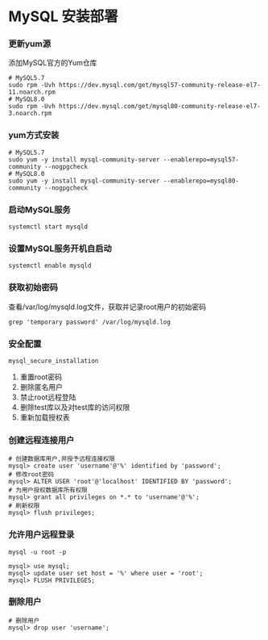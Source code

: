 # MySQL 安装部署

### 更新yum源
添加MySQL官方的Yum仓库

```shell
# MySQL5.7
sudo rpm -Uvh https://dev.mysql.com/get/mysql57-community-release-el7-11.noarch.rpm
# MySQL8.0
sudo rpm -Uvh https://dev.mysql.com/get/mysql80-community-release-el7-3.noarch.rpm
```

### yum方式安装

```shell
# MySQL5.7
sudo yum -y install mysql-community-server --enablerepo=mysql57-community --nogpgcheck
# MySQL8.0
sudo yum -y install mysql-community-server --enablerepo=mysql80-community --nogpgcheck
```

### 启动MySQL服务
```shell
systemctl start mysqld
```

### 设置MySQL服务开机自启动

```shell
systemctl enable mysqld
```

### 获取初始密码
查看/var/log/mysqld.log文件，获取并记录root用户的初始密码

```shell
grep 'temporary password' /var/log/mysqld.log
```
### 安全配置 
```shell
mysql_secure_installation
```

1. 重置root密码
2. 删除匿名用户
3. 禁止root远程登陆
4. 删除test库以及对test库的访问权限
5. 重新加载授权表

### 创建远程连接用户

```shell
# 创建数据库用户,并授予远程连接权限
mysql> create user 'username'@'%' identified by 'password';
# 修改root密码
mysql> ALTER USER 'root'@'localhost' IDENTIFIED BY 'password';
# 为用户授权数据库所有权限
mysql> grant all privileges on *.* to 'username'@'%';
# 刷新权限
mysql> flush privileges;
```

### 允许用户远程登录

```shell
mysql -u root -p

mysql> use mysql;
mysql> update user set host = '%' where user = 'root';
mysql> FLUSH PRIVILEGES;
```

### 删除用户

```shell
# 删除用户 
mysql> drop user 'username'; 
```